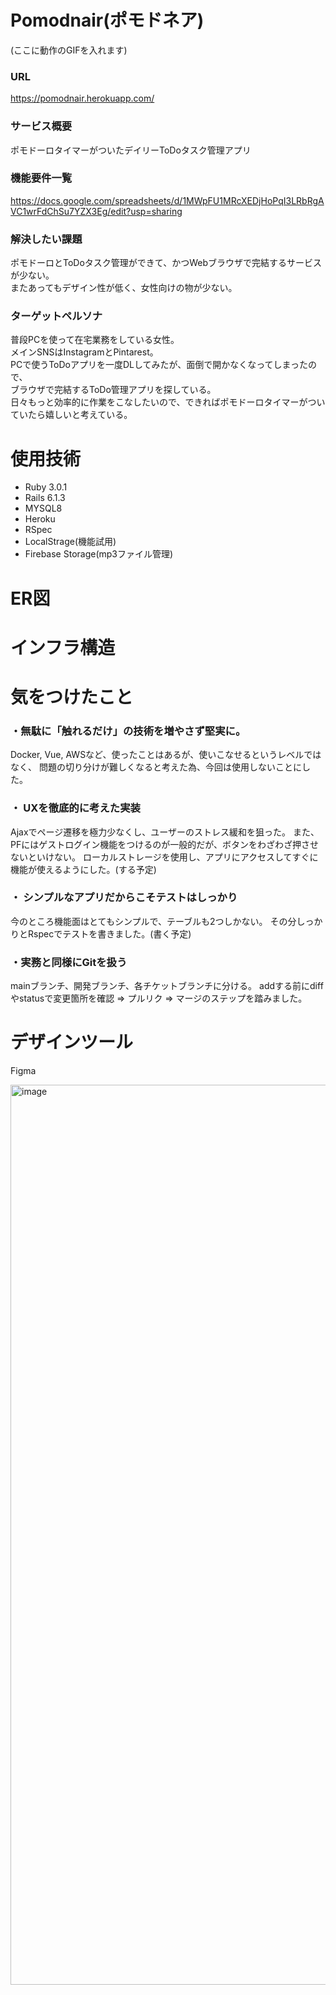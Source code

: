 # Pomodnair(ポモドネア)
(ここに動作のGIFを入れます)

### URL
https://pomodnair.herokuapp.com/

### サービス概要
ポモドーロタイマーがついたデイリーToDoタスク管理アプリ

### 機能要件一覧
https://docs.google.com/spreadsheets/d/1MWpFU1MRcXEDjHoPqI3LRbRgAVC1wrFdChSu7YZX3Eg/edit?usp=sharing

### 解決したい課題
ポモドーロとToDoタスク管理ができて、かつWebブラウザで完結するサービスが少ない。<br>
またあってもデザイン性が低く、女性向けの物が少ない。

### ターゲットペルソナ
普段PCを使って在宅業務をしている女性。<br>
メインSNSはInstagramとPintarest。<br>
PCで使うToDoアプリを一度DLしてみたが、面倒で開かなくなってしまったので、<br>
ブラウザで完結するToDo管理アプリを探している。<br>
日々もっと効率的に作業をこなしたいので、できればポモドーロタイマーがついていたら嬉しいと考えている。<br>

# 使用技術

- Ruby 3.0.1
- Rails 6.1.3
- MYSQL8
- Heroku
- RSpec
- LocalStrage(機能試用)
- Firebase Storage(mp3ファイル管理)

# ER図

# インフラ構造

# 気をつけたこと
### ・無駄に「触れるだけ」の技術を増やさず堅実に。
Docker, Vue, AWSなど、使ったことはあるが、使いこなせるというレベルではなく、
問題の切り分けが難しくなると考えた為、今回は使用しないことにした。

### ・ UXを徹底的に考えた実装
Ajaxでページ遷移を極力少なくし、ユーザーのストレス緩和を狙った。
また、PFにはゲストログイン機能をつけるのが一般的だが、ボタンをわざわざ押させないといけない。
ローカルストレージを使用し、アプリにアクセスしてすぐに機能が使えるようにした。(する予定)

### ・ シンプルなアプリだからこそテストはしっかり
今のところ機能面はとてもシンプルで、テーブルも2つしかない。
その分しっかりとRspecでテストを書きました。(書く予定)

### ・実務と同様にGitを扱う
mainブランチ、開発ブランチ、各チケットブランチに分ける。
addする前にdiffやstatusで変更箇所を確認 => プルリク => マージのステップを踏みました。


# デザインツール
Figma

<img width="1440" alt="image" src="https://user-images.githubusercontent.com/64563988/120413726-cead3a00-c393-11eb-8f77-16633139012d.png">
